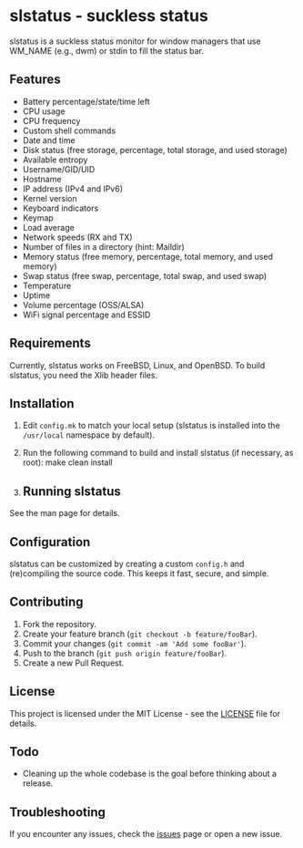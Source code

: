 # slstatus - suckless status
slstatus is a suckless status monitor for window managers that use WM_NAME (e.g., dwm) or stdin to fill the status bar.

## Features
- Battery percentage/state/time left
- CPU usage
- CPU frequency
- Custom shell commands
- Date and time
- Disk status (free storage, percentage, total storage, and used storage)
- Available entropy
- Username/GID/UID
- Hostname
- IP address (IPv4 and IPv6)
- Kernel version
- Keyboard indicators
- Keymap
- Load average
- Network speeds (RX and TX)
- Number of files in a directory (hint: Maildir)
- Memory status (free memory, percentage, total memory, and used memory)
- Swap status (free swap, percentage, total swap, and used swap)
- Temperature
- Uptime
- Volume percentage (OSS/ALSA)
- WiFi signal percentage and ESSID

## Requirements
Currently, slstatus works on FreeBSD, Linux, and OpenBSD.
To build slstatus, you need the Xlib header files.

## Installation
1. Edit `config.mk` to match your local setup (slstatus is installed into the `/usr/local` namespace by default).
2. Run the following command to build and install slstatus (if necessary, as root): make clean install

3. ## Running slstatus
See the man page for details.

## Configuration
slstatus can be customized by creating a custom `config.h` and (re)compiling the source code. This keeps it fast, secure, and simple.

## Contributing
1. Fork the repository.
2. Create your feature branch (`git checkout -b feature/fooBar`).
3. Commit your changes (`git commit -am 'Add some fooBar'`).
4. Push to the branch (`git push origin feature/fooBar`).
5. Create a new Pull Request.

## License
This project is licensed under the MIT License - see the [LICENSE](LICENSE) file for details.

## Todo
- Cleaning up the whole codebase is the goal before thinking about a release.

## Troubleshooting
If you encounter any issues, check the [issues](https://github.com/aerplejn/slsproject/issues) page or open a new issue.
